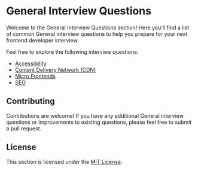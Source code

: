 # General Interview Questions

Welcome to the General Interview Questions section! Here you'll find a list of common General interview questions to help you prepare for your next frontend developer interview.

Feel free to explore the following interview questions:

- [Accessibility](./Accessibility.md)
- [Content Delivery Network (CDN)](<./Content%20Delivery%20Network%20(CDN).md>)
- [Micro Frontends](./Micro%20Frontends.md)
- [SEO](./SEO.md)

## Contributing

Contributions are welcome! If you have any additional General interview questions or improvements to existing questions, please feel free to submit a pull request.

## License

This section is licensed under the [MIT License](../LICENSE).

